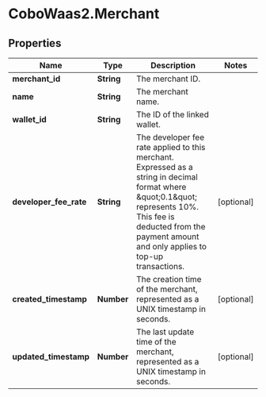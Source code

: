 # CoboWaas2.Merchant

## Properties

Name | Type | Description | Notes
------------ | ------------- | ------------- | -------------
**merchant_id** | **String** | The merchant ID. | 
**name** | **String** | The merchant name. | 
**wallet_id** | **String** | The ID of the linked wallet. | 
**developer_fee_rate** | **String** | The developer fee rate applied to this merchant. Expressed as a string in decimal format where \&quot;0.1\&quot; represents 10%. This fee is deducted from the payment amount and only applies to top-up transactions. | [optional] 
**created_timestamp** | **Number** | The creation time of the merchant, represented as a UNIX timestamp in seconds. | [optional] 
**updated_timestamp** | **Number** | The last update time of the merchant, represented as a UNIX timestamp in seconds. | [optional] 


